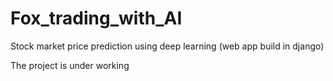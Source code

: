 # Fox_trading_with_AI
Stock market price prediction using deep learning (web app build in django)

The project is under working

